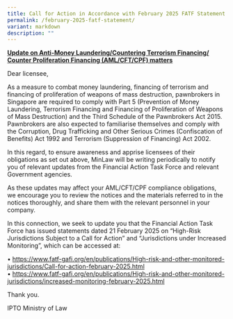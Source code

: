 ```yaml
---
title: Call for Action in Accordance with February 2025 FATF Statement
permalink: /february-2025-fatf-statement/
variant: markdown
description: ""
---
```

<u>**Update on Anti-Money Laundering/Countering Terrorism Financing/ Counter Proliferation Financing (AML/CFT/CPF) matters**</u>

Dear licensee,
 
As a measure to combat money laundering, financing of terrorism and financing of proliferation of weapons of mass destruction, pawnbrokers in Singapore are required to comply with Part 5 (Prevention of Money Laundering, Terrorism Financing and Financing of Proliferation of Weapons of Mass Destruction) and the Third Schedule of the Pawnbrokers Act 2015. Pawnbrokers are also expected to familiarise themselves and comply with the Corruption, Drug Trafficking and Other Serious Crimes (Confiscation of Benefits) Act 1992 and Terrorism (Suppression of Financing) Act 2002.

In this regard, to ensure awareness and apprise licensees of their obligations as set out above, MinLaw will be writing periodically to notify you of relevant updates from the Financial Action Task Force and relevant Government agencies. 

As these updates may affect your AML/CFT/CPF compliance obligations, we encourage you to review the notices and the materials referred to in the notices thoroughly, and share them with the relevant personnel in your company.

In this connection, we seek to update you that the Financial Action Task Force has issued statements dated 21 February 2025 on “High-Risk Jurisdictions Subject to a Call for Action” and “Jurisdictions under Increased Monitoring”, which can be accessed at:

•	https://www.fatf-gafi.org/en/publications/High-risk-and-other-monitored-jurisdictions/Call-for-action-february-2025.html<br>
•	https://www.fatf-gafi.org/en/publications/High-risk-and-other-monitored-jurisdictions/increased-monitoring-february-2025.html

Thank you.

IPTO
Ministry of Law
